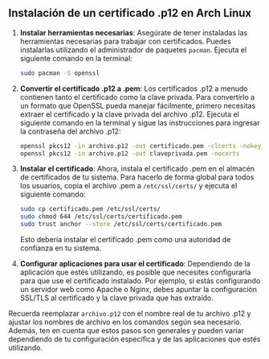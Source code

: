 ## Instalación de un certificado .p12 en Arch Linux

1. **Instalar herramientas necesarias**: Asegúrate de tener instaladas las herramientas necesarias para trabajar con certificados. Puedes instalarlas utilizando el administrador de paquetes `pacman`. Ejecuta el siguiente comando en la terminal:

    ```bash
    sudo pacman -S openssl
    ```

2. **Convertir el certificado .p12 a .pem**: Los certificados .p12 a menudo contienen tanto el certificado como la clave privada. Para convertirlo a un formato que OpenSSL pueda manejar fácilmente, primero necesitas extraer el certificado y la clave privada del archivo .p12. Ejecuta el siguiente comando en la terminal y sigue las instrucciones para ingresar la contraseña del archivo .p12:

    ```bash
    openssl pkcs12 -in archivo.p12 -out certificado.pem -clcerts -nokeys
    openssl pkcs12 -in archivo.p12 -out claveprivada.pem -nocerts
    ```

3. **Instalar el certificado**: Ahora, instala el certificado .pem en el almacén de certificados de tu sistema. Para hacerlo de forma global para todos los usuarios, copia el archivo .pem a `/etc/ssl/certs/` y ejecuta el siguiente comando:

    ```bash
    sudo cp certificado.pem /etc/ssl/certs/
    sudo chmod 644 /etc/ssl/certs/certificado.pem
    sudo trust anchor --store /etc/ssl/certs/certificado.pem
    ```

    Esto debería instalar el certificado .pem como una autoridad de confianza en tu sistema.

4. **Configurar aplicaciones para usar el certificado**: Dependiendo de la aplicación que estés utilizando, es posible que necesites configurarla para que use el certificado instalado. Por ejemplo, si estás configurando un servidor web como Apache o Nginx, debes apuntar la configuración SSL/TLS al certificado y la clave privada que has extraído.

Recuerda reemplazar `archivo.p12` con el nombre real de tu archivo .p12 y ajustar los nombres de archivo en los comandos según sea necesario. Además, ten en cuenta que estos pasos son generales y pueden variar dependiendo de tu configuración específica y de las aplicaciones que estés utilizando.

